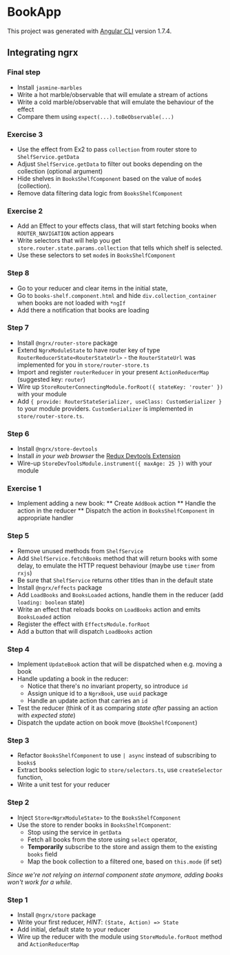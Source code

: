 # BookApp

This project was generated with [Angular CLI](https://github.com/angular/angular-cli) version 1.7.4.

## Integrating ngrx

### Final step
* Install `jasmine-marbles`
* Write a hot marble/observable that will emulate a stream of actions
* Write a cold marble/observable that will emulate the behaviour of the effect
* Compare them using `expect(...).toBeObservable(...)`

### Exercise 3
* Use the effect from Ex2 to pass `collection` from router store to `ShelfService.getData`
* Adjust `ShelfService.getData` to filter out books depending on the collection (optional argument)
* Hide shelves in `BooksShelfComponent` based on the value of `mode$` (collection).
* Remove data filtering data logic from `BooksShelfComponent`

### Exercise 2
 
* Add an Effect to your effects class, that will start fetching books when `ROUTER_NAVIGATION` action appears
* Write selectors that will help you get `store.router.state.params.collection` that tells which shelf is selected.
* Use these selectors to set `mode$` in `BooksShelfComponent`

### Step 8

* Go to your reducer and clear items in the initial state,
* Go to `books-shelf.component.html` and hide `div.collection_container` when books are not loaded with `*ngIf`
* Add there a notification that books are loading

### Step 7

* Install `@ngrx/router-store` package
* Extend `NgrxModuleState` to have router key of type `RouterReducerState<RouterStateUrl>` - the `RouterStateUrl` was implemented for you in `store/router-store.ts`
* Import and register `routerReducer` in your present `ActionReducerMap` (suggested key: `router`)
* Wire up `StoreRouterConnectingModule.forRoot({ stateKey: 'router' })` with your module
* Add `{ provide: RouterStateSerializer, useClass: CustomSerializer }` to your module providers. `CustomSerializer` is implemented in `store/router-store.ts`.

### Step 6

* Install `@ngrx/store-devtools`
* Install _in your web browser_ the [Redux Devtools Extension](http://zalmoxisus.github.io/redux-devtools-extension/)
* Wire-up `StoreDevToolsModule.instrument({ maxAge: 25 })` with your module

### Exercise 1

* Implement adding a new book: 
  ** Create `AddBook` action
  ** Handle the action in the reducer
  ** Dispatch the action in `BooksShelfComponent` in appropriate handler

### Step 5

* Remove unused methods from `ShelfService`
* Add `ShelfService.fetchBooks` method that will return books with some delay, 
  to emulate the HTTP request behaviour (maybe use `timer` from `rxjs`)
* Be sure that `ShelfService` returns other titles than in the default state
* Install `@ngrx/effects` package
* Add `LoadBooks` and `BooksLoaded` actions, handle them in the reducer (add `loading: boolean` state)
* Write an effect that reloads books on `LoadBooks` action 
  and emits `BooksLoaded` action 
* Register the effect with `EffectsModule.forRoot`
* Add a button that will dispatch `LoadBooks` action

### Step 4

* Implement `UpdateBook` action that will be dispatched when e.g. moving a book
* Handle updating a book in the reducer:
  * Notice that there's no invariant property, so introduce `id`
  * Assign unique id to a `NgrxBook`, use `uuid` package
  * Handle an update action that carries an `id` 
* Test the reducer (think of it as comparing _state after_ passing an action with _expected state_)
* Dispatch the update action on book move (`BookShelfComponent`)

### Step 3

* Refactor `BooksShelfComponent` to use `| async` instead of subscribing to `books$`
* Extract books selection logic to `store/selectors.ts`, use `createSelector` function,
* Write a unit test for your reducer

### Step 2

* Inject `Store<NgrxModuleState>` to the `BooksShelfComponent`
* Use the store to render books in `BooksShelfComponent`:
  * Stop using the service in `getData`
  * Fetch all books from the store using `select` operator,
  * **Temporarily** subscribe to the store and assign them to the existing `books` field
  * Map the book collection to a filtered one, based on `this.mode` (if set)
  
_Since we're not relying on internal component state anymore, adding books won't work for a while._

### Step 1

* Install `@ngrx/store` package
* Write your first reducer, _HINT_: `(State, Action) => State`
* Add initial, default state to your reducer 
* Wire up the reducer with the module using `StoreModule.forRoot` method and `ActionReducerMap`
